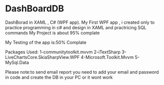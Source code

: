 # DashBoardDB
DashBorad in XAML , C# (WPF app).
My First WPF app , i created only to practice programming in c# and design in XAML and practricing SQL commands
My Project is about 95% complate

My Testing of the app is:50% Complate

Packages Used:
1-communitytoolkit.mvvm
2-iTextSharp
3-LiveChartsCore.SkiaSharpView.WPF
4-Microsoft.Toolkit.Mvvm
5-MySql.Data

Please note:to send email report you need to add your email and password in code and create the DB in your PC or it wont work
